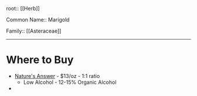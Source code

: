 
root:: [[Herb]]



Common Name:: Marigold


Family::	[[Asteraceae]]

----



# Where to Buy

- [Nature's Answer](https://www.naturesanswer.com/product/calendula-flowers/) - $13/oz - 1:1 ratio
	- Low Alcohol - 12-15% Organic Alcohol
- 